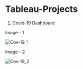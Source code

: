# Tableau-Projects
1. Covid-19 Dashboard

 Image - 1
 
![Cov-19_1](https://user-images.githubusercontent.com/86601437/220591815-238db6a7-1011-484f-b2b5-4e5ef6555676.png)
 
 Image - 2
 
![Cov-19_2](https://user-images.githubusercontent.com/86601437/220592609-d943efe1-81d5-4eae-8be5-190459cafcec.png)
